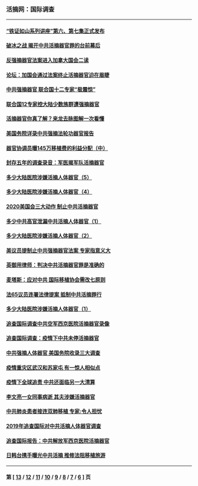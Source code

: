 ### 活摘网：国际调查
---
#### [“铁证如山系列讲座”第六、第七集正式发布](../../pages/nf5947/n13106287.md?09210430) 
#### [破冰之战 揭开中共活摘器官罪的台前幕后](../../pages/nf5947/n13082457.md?09210430) 
#### [反强摘器官法案进入加拿大国会二读](../../pages/nf5947/n13033450.md?09210430) 
#### [论坛：加国会通过法案终止活摘器官迫在眉睫](../../pages/nf5947/n13029839.md?09210430) 
#### [中共强摘器官 联合国十二专家“极震惊”](../../pages/nf5947/n13024313.md?09210430) 
#### [联合国12专家控大陆少数族群遭强摘器官](../../pages/nf5947/n13023877.md?09210430) 
#### [活摘器官你真了解？来龙去脉图解一次看懂](../../pages/nf5947/n13013820.md?09210430) 
#### [美国务院详录中共强摘法轮功器官报告](../../pages/nf5947/n12944519.md?09210430) 
#### [器官协调员曝145万移植费的利益分配（中）](../../pages/nf5947/n12894547.md?09210430) 
#### [封存五年的调查录音：军医揭军队活摘器官](../../pages/nf5947/n12798692.md?09210430) 
#### [多少大陆医院涉嫌活摘人体器官（5）](../../pages/nf5947/n12768383.md?09210430) 
#### [多少大陆医院涉嫌活摘人体器官（4）](../../pages/nf5947/n12664434.md?09210430) 
#### [2020美国会三大动作 制止中共活摘器官](../../pages/nf5947/n12682004.md?09210430) 
#### [多少中共高官泄漏中共活摘人体器官（1）](../../pages/nf5947/n12671234.md?09210430) 
#### [多少大陆医院涉嫌活摘人体器官（2）](../../pages/nf5947/n12655589.md?09210430) 
#### [美议员提制止中共强摘器官法案 专家指意义大](../../pages/nf5947/n12630561.md?09210430) 
#### [英御用律师：判决中共活摘器官罪是准确的](../../pages/nf5947/n12580740.md?09210430) 
#### [麦塔斯：应对中共 国际移植协会需改七原则](../../pages/nf5947/n12514711.md?09210430) 
#### [法65议员连署法律提案 抵制中共活摘罪行](../../pages/nf5947/n12437047.md?09210430) 
#### [多少大陆医院涉嫌活摘人体器官（1）](../../pages/nf5947/n12414284.md?09210430) 
#### [追查国际调查中共空军西京医院活摘器官录像](../../pages/nf5947/n12348837.md?09210430) 
#### [追查国际调查：疫情下中共未停活摘器官](../../pages/nf5947/n12273415.md?09210430) 
#### [中共强摘人体器官 美国务院收录三大调查](../../pages/nf5947/n12181488.md?09210430) 
#### [疫情重灾区武汉和苏家屯 有一惊人相似点](../../pages/nf5947/n12150824.md?09210430) 
#### [疫情下全球追责 中共还面临另一大清算](../../pages/nf5947/n12070397.md?09210430) 
#### [李文亮一女同事病逝 其夫涉嫌活摘器官](../../pages/nf5947/n11957882.md?09210430) 
#### [中共肺炎患者接连双肺移植 专家:令人担忧](../../pages/nf5947/n11945516.md?09210430) 
#### [2019年追查国际对中共活摘人体器官调查](../../pages/nf5947/n11917733.md?09210430) 
#### [追查国际报告：中共解放军西京医院活摘器官](../../pages/nf5947/n11838359.md?09210430) 
#### [日韩台携手曝光中共活摘 推修法阻移植旅游](../../pages/nf5947/n11712046.md?09210430) 

---
#### 第 [ [13](./13.md?09210430) / [12](./12.md?09210430) / [11](./11.md?09210430) / [10](./10.md?09210430) / [9](./9.md?09210430) / [8](./8.md?09210430) / [7](./7.md?09210430) / [6](./6.md?09210430) ] 页
